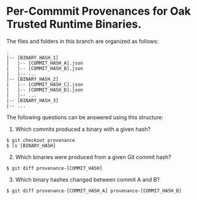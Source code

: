 # Per-Commmit Provenances for Oak Trusted Runtime Binaries.

The files and folders in this branch are organized as follows:

```
.
|-- [BINARY_HASH_1]
|   |-- [COMMIT_HASH_A].json
|   |-- [COMMIT_HASH_B].json
|   |-- ...
|-- [BINARY_HASH_2]
|   |-- [COMMIT_HASH_C].json
|   |-- [COMMIT_HASH_D].json
|   |-- ...
|-- [BINARY_HASH_3]
|-- ...
```

The following questions can be answered using this structure:

1. Which commits produced a binary with a given hash?

```
$ git checkout provenance 
$ ls [BINARY_HASH]
```

2. Which binaries were produced from a given Git commit hash?

```
$ git diff provenance-[COMMIT_HASH]
```

3. Which binary hashes changed between commit A and B?

```
$ git diff provenance-[COMMIT_HASH_A] provenance-[COMMIT_HASH_B]
```
